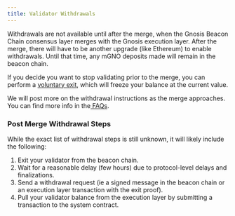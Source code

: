 ```yaml
---
title: Validator Withdrawals
---
```


Withdrawals are not available until after the merge, when the Gnosis Beacon Chain consensus layer merges with the Gnosis execution layer. After the merge, there will have to be another upgrade (like Ethereum) to enable withdrawals. Until that time, any mGNO deposits made will remain in the beacon chain.

If you decide you want to stop validating prior to the merge, you can perform a [voluntary exit](/node/exit), which will freeze your balance at the current value.

We will post more on the withdrawal instructions as the merge approaches. You can find more info in the[ FAQs](/node/overview/faq).

### Post Merge Withdrawal Steps

While the exact list of withdrawal steps is still unknown, it will likely include the following:

1. Exit your validator from the beacon chain.
2. Wait for a reasonable delay (few hours) due to protocol-level delays and finalizations.
3. Send a withdrawal request (ie a signed message in the beacon chain or an execution layer transaction with the exit proof).
4. Pull your validator balance from the execution layer by submitting a transaction to the system contract.
